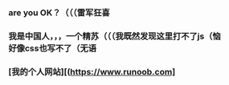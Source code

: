 ### <p Style=“font-size:100px”>are you OK？（（（雷军狂喜</p>
### <p Style=“font-size:100px”>我是中国人，，，一个精苏（（（我既然发现这里打不了js（恼<br>好像css也写不了（无语</p>
### [我的个人网站][(https://www.runoob.com]
